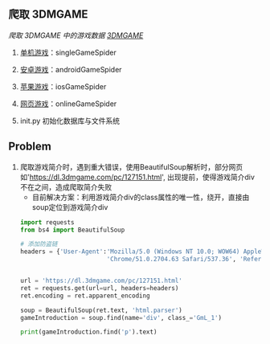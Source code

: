 ## 爬取 3DMGAME
*爬取 3DMGAME 中的游戏数据*
*[3DMGAME](https://www.3dmgame.com/)*

1. [单机游戏](https://dl.3dmgame.com/all_all_1_hot/)：singleGameSpider
2. [安卓游戏](https://shouyou.3dmgame.com/android/1_1_1/)：androidGameSpider
3. [苹果游戏](https://shouyou.3dmgame.com/ios/1_1_1/)：iosGameSpider
4. [网页游戏](https://ol.3dmgame.com/ku/)：onlineGameSpider

5. init.py 初始化数据库与文件系统






## Problem
1. 爬取游戏简介时，遇到重大错误，使用BeautifulSoup解析时，部分网页如'https://dl.3dmgame.com/pc/127151.html', 出现</body></html>提前，使得游戏简介div不在<body></body>之间，造成爬取简介失败
	* 目前解决方案：利用游戏简介div的class属性的唯一性，绕开<body></body>，直接由soup定位到游戏简介div
	```python
	import requests
	from bs4 import BeautifulSoup
	
	# 添加防盗链
	headers = {'User-Agent':'Mozilla/5.0 (Windows NT 10.0; WOW64) AppleWebKit/537.36 (KHTML, like Gecko) '
                            'Chrome/51.0.2704.63 Safari/537.36', 'Referer': 'https://www.3dmgame.com/'}


	url = 'https://dl.3dmgame.com/pc/127151.html'
	ret = requests.get(url=url, headers=headers)
	ret.encoding = ret.apparent_encoding

	soup = BeautifulSoup(ret.text, 'html.parser')
	gameIntroduction = soup.find(name='div', class_='GmL_1')

	print(gameIntroduction.find('p').text)
	```

